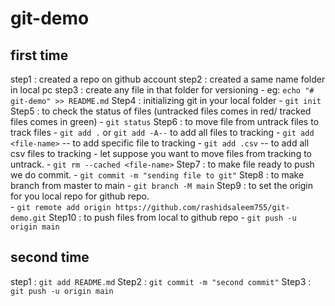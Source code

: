 # git-demo

## first time
step1 : created a repo on github account
step2 : created a same name folder in local pc
step3 : create any file in that folder for versioning
    - eg:  `echo "# git-demo" >> README.md`
Step4 : initializing git in your local folder
    -  `git init`
Step5 : to check the status of files (untracked files comes in red/ tracked files comes in green)
    - `git status`
Step6 : to move file from untrack files to track files
    - `git add .` or `git add -A--` to add all files to tracking
    - `git add <file-name>` -- to add specific file to tracking
    - `git add .csv` -- to add all csv files to tracking
    - let suppose you want to move files from tracking to untrack.
        - `git rm --cached <file-name>`
Step7 : to make file ready to push we do commit.
    - `git commit -m "sending file to git"`
Step8 : to make branch from master to main
    - `git branch -M main`
Step9 : to set the origin for you local repo for github repo.    
    - `git remote add origin https://github.com/rashidsaleem755/git-demo.git`
Step10 : to push files from local to github repo
    - `git push -u origin main`

## second time
step1 : `git add README.md`
Step2 : `git commit -m "second commit"`
Step3 : `git push -u origin main`
